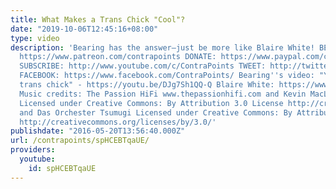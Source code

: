 ```yaml
---
title: What Makes a Trans Chick "Cool"?
date: "2019-10-06T12:45:16+08:00"
type: video
description: 'Bearing has the answer—just be more like Blaire White! BECOME MY PATRON:
  https://www.patreon.com/contrapoints DONATE: https://www.paypal.com/cgi-bin/webscr?cmd=_donations&business=QAXL4AUZAQY7C&lc=US&item_name=ContraPoints&currency_code=USD&bn=PP%2dDonationsBF%3abtn_donateCC_LG%2egif%3aNonHosted
  SUBSCRIBE: http://www.youtube.com/c/ContraPoints TWEET: http://twitter.com/ContraPoints
  FACEBOOK: https://www.facebook.com/ContraPoints/ Bearing''s video: "YouTube''s coolest
  trans chick" - https://youtu.be/DJg7Sh1QQ-Q Blaire White: https://www.youtube.com/c/blairewhitex
  Music credits: The Passion HiFi www.thepassionhifi.com and Kevin MacLeod (incompetech.com)
  Licensed under Creative Commons: By Attribution 3.0 License http://creativecommons.org/licenses/by/3.0/
  and Das Orchester Tsumugi Licensed under Creative Commons: By Attribution 3.0 License
  http://creativecommons.org/licenses/by/3.0/'
publishdate: "2016-05-20T13:56:40.000Z"
url: /contrapoints/spHCEBTqaUE/
providers:
  youtube:
    id: spHCEBTqaUE
---
```


